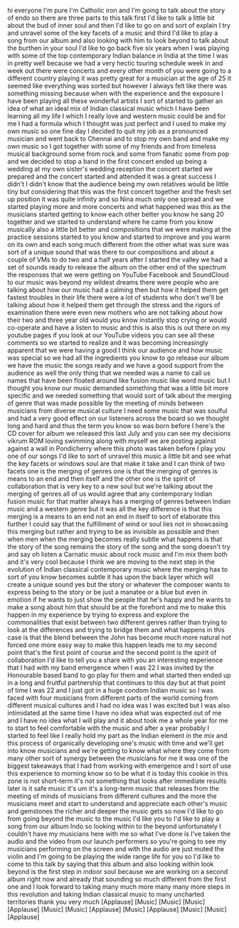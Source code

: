 
hi everyone I&#39;m pure I&#39;m Catholic iron
and I&#39;m going to talk about the story of
endo so there are three parts to this
talk
first I&#39;d like to talk a little bit
about the bud of inner soul and then I&#39;d
like to go on and sort of explain I try
and unravel some of the key facets of a
music and third I&#39;d like to play a song
from our album and also looking with him
to look beyond to talk about the burthen
in your soul I&#39;d like to go back five
six years when I was playing with some
of the top contemporary Indian balance
in India at the time I was in pretty
well because we had a very hectic
touring schedule week in and week out
there were concerts and every other
month of you were going to a different
country playing it was pretty great for
a musician at the age of 25
it seemed like everything was sorted but
however I always felt like there was
something missing
because when with the experience and the
exposure I have been playing all these
wonderful artists I sort of started to
gather an idea of what an ideal mix of
Indian classical music which I have been
learning all my life I which I really
love and western music could be and for
me I had a formula which I thought was
just perfect and I used to make my own
music so one fine day I decided to quit
my job as a pronounced musician and went
back to Chennai and
to stop my own band and make my own
music so I got together with some of my
friends and from timeless musical
background some from rock and some from
fanatic some from pop and we decided to
stop a band in the first concert ended
up being a wedding at my own sister&#39;s
wedding reception the concert started we
prepared and the concert started and
attended it was a great success
I didn&#39;t I didn&#39;t know that the audience
being my own relatives would be little
tiny but considering that this was the
first concert together and the fresh set
up position
it was quite infinity and so Nina much
only one spread and we started playing
more and more concerts and what happened
was this as the musicians started
getting to know each other better you
know he sang 20 together and we started
to understand where he came from you
know musically also a little bit better
and compositions that we were making at
the practice sessions started to you
know and started to improve and you warm
on its own and each song much different
from the other what was sure was sort of
a unique sound that was there to our
compositions and about a couple of VMs
to do two and a half years after I
started the valley we had a set of
sounds ready to release the album on the
other end of the spectrum the responses
that we were getting on YouTube Facebook
and SoundCloud to our music was beyond
my wildest dreams there were people who
are talking about how our music had a
calming
then but how it helped them get fastest
troubles in their life there were a lot
of students who don&#39;t we&#39;ll be talking
about how it helped them get through the
stress and the rigors of examination
there were even new mothers who are not
talking about how their two and three
year old would you know instantly stop
crying or would co-operate and have a
listen to music and this is also this is
out there on my youtube pages if you
look at our YouTube videos you can see
all these comments so we started to
realize and it was becoming increasingly
apparent that we were having a good I
think our audience and how music was
special so we had all the ingredients
you know to go release our album we have
the music the songs ready and we have a
good support from the audience as well
the only thing that we needed was a name
to call us names that have been floated
around like fusion music like word music
but I thought you know our music
demanded something that was a little bit
more specific and we needed something
that would sort of talk about the
merging of genre that was made possible
by the meeting of minds between
musicians from diverse musical culture I
need some music that was soulful and had
a very good effect on our listeners
across the board so we thought long and
hard and thus the term you know so was
born before I here&#39;s the CD cover for
album we released this last July and you
can see my decisions
vikrum ROM loving swimming along with
myself we are posting against against a
wall in Pondicherry where this photo was
taken before I play you one of our songs
I&#39;d like to sort of unravel this music a
little bit and see what the key facets
or windows soul are that make it take
and I can think of two facets one is the
merging of genres one is that the
merging of genres is means to an end
and then itself and the other one is the
spirit of collaboration that is very key
to a new soul but we&#39;re talking about
the merging of genres all of us would
agree that any contemporary Indian
fusion music for that matter always has
a merging of genres between Indian music
and a western genre but it was all the
key difference is that this merging is a
means to an end not an end in itself to
sort of elaborate this further I could
say that the fulfillment of wind or soul
lies not in showcasing this merging but
rather and trying to be as invisible as
possible and then when men when the
merging becomes really subtle what
happens is that the story of the song
remains the story of the song and the
song doesn&#39;t try and say oh listen a
Carnatic music about rock music and I&#39;m
mix them both and it&#39;s very cool because
I think we are moving to the next step
in the evolution of Indian classical
contemporary music where the merging has
to sort of you know becomes subtle it
has upon the back layer which will
create a unique sound
yes but the story or whatever the
composer wants to express being to the
story or be just a manatee or a blue but
even in emotion if he wants to just show
the people that he&#39;s happy and he wants
to make a song about him that should be
at the forefront and me to make this
happen in my experience by trying to
express and explore the commonalities
that exist between two different genres
rather than trying to look at the
differences and trying to bridge them
and what happens in this case is that
the blend between the John has become
much more natural not forced one more
easy way to make this happen
leads me to my second point that&#39;s the
first point of course and the second
point is the spirit of collaboration I&#39;d
like to tell you a share with you an
interesting experience that I had with
my band emergence
when I was 22 I was invited by the
Honourable based band
to go play for them and what started
then ended up in a long and fruitful
partnership that continues to this day
but at that point of time I was 22 and I
just got in a huge condom Indian music
so I was faced with four musicians from
different parts of the world coming from
different musical cultures and I had no
idea was I was excited but I was also
intimidated at the same time I have no
idea what was expected out of me and I
have no idea what I will play and it
about took me a whole year for me to
start to feel comfortable with the music
and after a year probably
I started to feel like I really hold my
part as the Indian element in the mix
and this process of organically
developing one&#39;s music with time and
we&#39;ll get into know musicians and we&#39;re
getting to know what where they come
from many other sort of synergy between
the musicians for me it was one of the
biggest takeaways that I had from
working with emergence and I sort of use
this experience to morning know so to be
what it is today
this cookie in this zone is not
short-term it&#39;s not something that looks
after immediate results later is it safe
music it&#39;s um it&#39;s a long-term music
that releases from the meeting of minds
of musicians from different cultures and
the more the musicians meet and start to
understand and appreciate each other&#39;s
music and gemstones the richer and
deeper the music gets so now I&#39;d like to
go from going beyond the music to the
music
I&#39;d like you to I&#39;d like to play a song
from our album Indo so looking within to
the beyond unfortunately I couldn&#39;t have
my musicians here with me so what I&#39;ve
done is I&#39;ve taken the audio and the
video from our launch performers so
you&#39;re going to see my musicians
performing on the screen and with the
audio are just muted the violin and I&#39;m
going to be playing the wide range
life for you so I&#39;d like to come to this
talk by saying that this album and also
looking within look beyond is the first
step in indoor soul because we are
working on a second album right now and
already that sounding so much different
from the first one and I look forward to
taking many much more many many more
steps in this revolution and taking
Indian classical music to many uncharted
territories thank you very much
[Applause]
[Music]
[Music]
[Music]
[Applause]
[Music]
[Music]
[Applause]
[Music]
[Applause]
[Music]
[Music]
[Applause]
